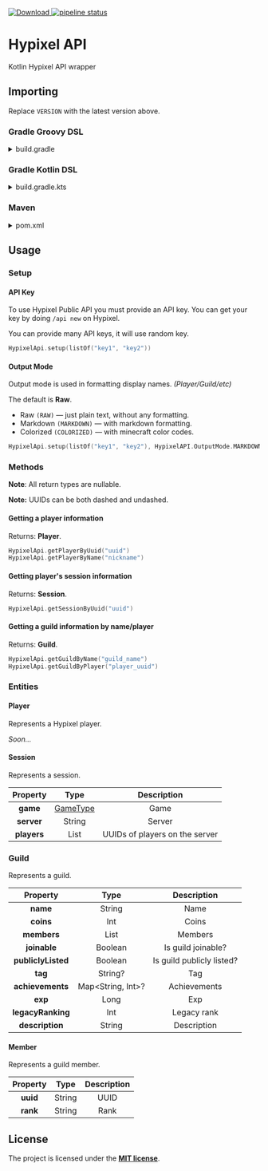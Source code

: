 [ ![Download](https://api.bintray.com/packages/mdashlw/maven/hypixel-api/images/download.svg) ](https://bintray.com/mdashlw/maven/hypixel-api/_latestVersion)
[![pipeline status](https://gitlab.com/mdashlw/hypixel-api/badges/master/pipeline.svg)](https://gitlab.com/mdashlw/hypixel-api/commits/master)

# Hypixel API

Kotlin Hypixel API wrapper

## Importing

Replace `VERSION` with the latest version above.

### Gradle Groovy DSL

<details><summary>build.gradle</summary>
<p>

```gradle
repositories {
    jcenter()
}

dependencies {
    implementation 'ru.mdashlw.hypixel:hypixel-api:VERSION'
}
```

</p>
</details>

### Gradle Kotlin DSL

<details><summary>build.gradle.kts</summary>
<p>

```kotlin
repositories {
    jcenter()
}

dependencies {
    implementation("ru.mdashlw.hypixel:hypixel-api:VERSION")
}
```

</p>
</details>

### Maven

<details><summary>pom.xml</summary>
<p>

```xml
<depedencies>
    <dependency>
        <groupId>ru.mdashlw.hypixel</groupId>
        <artifactId>hypixel-api</artifactId>
        <version>VERSION</version>
  </dependency>
</depedencies>

<repositories>
    <repository>
      <id>jcenter</id>
      <name>JCenter</name>
      <url>https://jcenter.bintray.com/</url>
    </repository>
</repositories>
```

</p>
</details>

## Usage

### Setup

#### API Key

To use Hypixel Public API you must provide an API key.
You can get your key by doing `/api new` on Hypixel.

You can provide many API keys, it will use random key.

```kotlin
HypixelApi.setup(listOf("key1", "key2"))
```

#### Output Mode

Output mode is used in formatting display names. *(Player/Guild/etc)*

The default is **Raw**.

* Raw `(RAW)` — just plain text, without any formatting.
* Markdown `(MARKDOWN)` — with markdown formatting.
* Colorized `(COLORIZED)` — with minecraft color codes.

```kotlin
HypixelApi.setup(listOf("key1", "key2"), HypixelAPI.OutputMode.MARKDOWN)
```

### Methods

**Note**: All return types are nullable.

**Note:** UUIDs can be both dashed and undashed.

#### Getting a player information

Returns: **Player**.

```kotlin
HypixelApi.getPlayerByUuid("uuid")
HypixelApi.getPlayerByName("nickname")
```

#### Getting player's session information

Returns: **Session**.

```kotlin
HypixelApi.getSessionByUuid("uuid")
```

#### Getting a guild information by name/player

Returns: **Guild**.

```kotlin
HypixelApi.getGuildByName("guild_name")
HypixelApi.getGuildByPlayer("player_uuid")
```

### Entities

#### Player

Represents a Hypixel player.

*Soon...*

#### Session

Represents a session.

|   Property  	|                                                           Type                                                          	|           Description          	|
|:-----------:	|:-----------------------------------------------------------------------------------------------------------------------:	|:------------------------------:	|
|   **game**  	| [GameType](https://gitlab.com/mdashlw/hypixel-api/blob/master/src/main/kotlin/ru/mdashlw/hypixel/api/enums/GameType.kt) 	|              Game              	|
|  **server** 	|                                                          String                                                         	|             Server             	|
| **players** 	|                                                       List<String>                                                      	| UUIDs of players on the server 	|

### Guild

Represents a guild.

|      Property      	|      Type     	|        Description        	|
|:------------------:	|:-------------:	|:-------------------------:	|
|      **name**      	|     String    	|            Name           	|
|      **coins**     	|      Int      	|           Coins           	|
|     **members**    	|  List<Member> 	|          Members          	|
|    **joinable**    	|    Boolean    	|     Is guild joinable?    	|
| **publiclyListed** 	|    Boolean    	| Is guild publicly listed? 	|
|       **tag**      	|    String?    	|            Tag            	|
|  **achievements**  	| Map<String, Int>? |        Achievements       	|
|       **exp**      	|      Long     	|            Exp            	|
|  **legacyRanking** 	|      Int      	|        Legacy rank        	|
|   **description**  	|     String    	|        Description        	|

#### Member

Represents a guild member.

| Property 	|  Type  	| Description 	|
|:--------:	|:------:	|:-----------:	|
| **uuid** 	| String 	|     UUID    	|
| **rank** 	| String 	|     Rank    	|

## License

The project is licensed under the **[MIT license](https://choosealicense.com/licenses/mit/)**.
